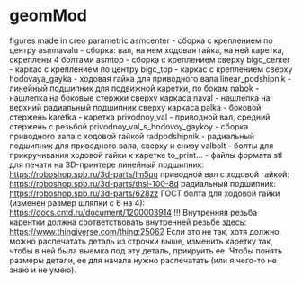 # geomMod
figures made in creo parametric
asmcenter - сборка с креплением по центру
asmnavalu - сборка: вал, на нем ходовая гайка, на ней каретка, скреплены 4 болтами
asmtop - сборка с креплением сверху
bigc_center - каркас с креплением по центру
bigc_top - каркас с креплением сверху
hodovaya_gayka - ходовая гайка для приводного вала
linear_podshipnik - линейный подшипник для подвижной каретки, по бокам
nabok - нашлепка на боковые стержки сверху каркаса
naval - нашлепка на верхний радиальный подшипник сверху каркаса
palka - боковой стержень
karetka - каретка
privodnoy_val - приводной вал, средний стержень с резьбой
privodnoy_val_s_hodovoy_gaykoy - сборка приводного вала с ходовой гайкой
radpodshipnik - радиальный подшипник для приводного вала, сверху и снизу
valbolt - болты для прикручивания ходовой гайки к каретке
to_print... - файлы формата stl для печати на 3D-принтере
линейный подшипник: https://roboshop.spb.ru/3d-parts/lm5uu
приводной вал с ходовой гайкой: https://roboshop.spb.ru/3d-parts/thsl-100-8d
радиальный подшипник: https://roboshop.spb.ru/3d-parts/628zz
ГОСТ болта для ходовой гайки (изменен размер шляпки с 6 на 4): https://docs.cntd.ru/document/1200003914
!!! Внутренняя резьба карентки должна соответствовать внутренней резьбе здесь: https://www.thingiverse.com/thing:25062
Если это не так, хотя должно, можно распечатать деталь из строчки выше, изменить каретку так, чтобы в ней была выемка под эту деталь, прикруить ее.
Чтобы понять размеры детали, ее для начала нужно распечатать (или я чего-то не знаю и не умею).
